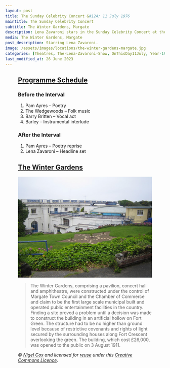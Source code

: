 ```yaml
---
layout: post
title: The Sunday Celebrity Concert &#124; 11 July 1976
maintitle: The Sunday Celebrity Concert
subtitle: The Winter Gardens, Margate
description: Lena Zavaroni stars in the Sunday Celebrity Concert at the The Winter Gardens, Margate
media: The Winter Gardens, Margate
post_description: Starring Lena Zavaroni.
image: /assets/images/locations/the-winter-gardens-margate.jpg
categories: [Theatres, The-Lena-Zavaroni-Show, OnThisDay11July, Year-1976]
last_modified_at: 26 June 2023
---
```


<figure class="fig3">
<div class="CardLayout">
<div class="CardItem">
<h2 id="infobox1" class="infobox">
<a href="#infobox1">Programme Schedule</a>
</h2>
<div class="CardItem split">
<h3>Before the Interval</h3>
<ol>
<li>Pam Ayres – Poetry</li>
<li>The Wedgewoods – Folk music</li>
<li>Barry Britten – Vocal act</li>
<li>Barley – Instrumental interlude</li>
</ol>
<h3>After the Interval</h3>
<ol>
<li>Pam Ayres – Poetry reprise</li>
<li>Lena Zavaroni – Headline set</li>
</ol>
</div>
</div>
</div>
</figure>

<figure class="fig3">
<div class="CardLayout">
<div class="CardItem"><h2 id="infobox2" class="infobox"><a href="#infobox2">The Winter Gardens</a></h2>
<div class="CardItem split">
<p><a class="external-link" href="https://www.geograph.org.uk/photo/460492"><img src="/assets/images/locations/the-winter-gardens-margate.jpg" class="full-width zoom-in"/></a></p>
<blockquote>
<p>The Winter Gardens, comprising a pavilion, concert hall and amphitheatre, were constructed under the control of Margate Town Council and the Chamber of Commerce and claim to be the first large scale municipal built and operated public entertainment facilities in the country. Finding a site proved a problem until a decision was made to construct the building in an artificial hollow on Fort Green. The structure had to be no higher than ground level because of restrictive covenants and rights of light secured by the surrounding houses along Fort Crescent overlooking the green. The building, which cost £26,000, was opened to the public on 3 August 1911.</p></blockquote>
<cite>&#169; <a class="external-link" href="https://www.geograph.org.uk/profile/2798">Nigel Cox</a> and licensed for <a class="external-link" href="https://www.geograph.org.uk/reuse.php?id=460492">reuse</a> under this <a class="external-link" href="http://creativecommons.org/licenses/by-sa/2.0/">Creative Commons Licence</a>.</cite>
</div></div></div>
</figure>
